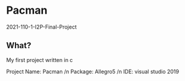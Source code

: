 # Pacman
2021-110-1-I2P-Final-Project

## What?
My first project written in c

Project Name: Pacman /n
Package: Allegro5 /n
IDE: visual studio 2019
